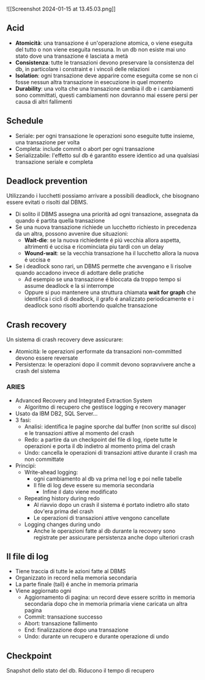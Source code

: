 ![[Screenshot 2024-01-15 at 13.45.03.png]]

## Acid
- **Atomicità**: una transazione é un'operazione atomica, o viene eseguita del tutto o non viene eseguita nessuna. In un db non esiste mai uno stato dove una transazione é lasciata a metà
- **Consistenza**: tutte le transazioni devono preservare la consistenza del db, in particolare i constraint e i vincoli delle relazioni
- **Isolation**: ogni transazione deve apparire come eseguita come se non ci fosse nessun altra transazione in esecuzione in quel momento
- **Durability**: una volta che una transazione cambia il db e i cambiamenti sono committati, questi cambiamenti non dovranno mai essere persi per causa di altri fallimenti
## Schedule
- Seriale: per ogni transazione le operazioni sono eseguite tutte insieme, una transazione per volta
- Completa: include commit o abort per ogni transazione
- Serializzabile: l'effetto sul db é garantito essere identico ad una qualsiasi transazione seriale e completa
## Deadlock prevention
Utilizzando i lucchetti possiamo arrivare a possibili deadlock, che bisognano essere evitati o risolti dal DBMS.
- Di solito il DBMS assegna una priorità ad ogni transazione, assegnata da quando é partita quella transazione
- Se una nuova transazione richiede un lucchetto richiesto in precedenza da un altra, possono avvenire due situazioni:
	- **Wait-die**: se la nuova richiedente é piú vecchia allora aspetta, altrimenti é uccisa e ricominciata piu tardi con un delay
	- **Wound-wait**: se la vecchia transazione ha il lucchetto allora la nuova é uccisa e
- Se i deadlock sono rari, un DBMS permette che avvengano e li risolve quando accadono invece di adottare delle pratiche 
	- Ad esempio se una transazione é bloccata da troppo tempo si assume deadlock e la si interrompe
	- Oppure si puo mantenere una struttura chiamata **wait for graph** che identifica i cicli di deadlock, il grafo é analizzato periodicamente e i deadlock sono risolti abortendo qualche transazione

## Crash recovery
Un sistema di crash recovery deve assicurare:
- Atomicità: le operazioni performate da transazioni non-committed devono essere reversate
- Persistenza: le operazioni dopo il commit devono sopravvivere anche a crash del sistema
### ARIES
- Advanced Recovery and Integrated Extraction System 
	- Algoritmo di recupero che gestisce logging e recovery manager
- Usato da IBM DB2, SQL Server...
 - 3 fasi:
	 - Analisi: identifica le pagine sporche dal buffer (non scritte sul disco) e le transazioni attive al momento del crash
	 - Redo: a partire da un checkpoint del file di log, ripete tutte le operazioni e porta il db indietro al momento prima del crash
	 - Undo: cancella le operazioni di transazioni attive durante il crash ma non committate
 - Principi:
	- Write-ahead logging:
		- ogni cambiamento al db va prima nel log e poi nelle tabelle
		- Il file di log deve essere su memoria secondaria 
			- Infine il dato viene modificato
	- Repeating history during redo
		- Al riavvio dopo un crash il sistema é portato indietro allo stato dov'era prima del crash
		- Le operazioni di transazioni attive vengono cancellate
	- Logging changes during undo
		- Anche le operazioni fatte al db durante la recovery sono registrate per assicurare persistenza anche dopo ulteriori crash
## Il file di log
-  Tiene traccia di tutte le azioni fatte al DBMS
- Organizzato in record nella memoria secondaria
- La parte finale (tail) é anche in memoria primaria 
- Viene aggiornato ogni
	- Aggiornamento di pagina: un record deve essere scritto in memoria secondaria dopo che in memoria primaria viene caricata un altra pagina
	- Commit: transazione successo
	- Abort: transazione fallimento
	- End: finalizzazione dopo una transazione
	- Undo: durante un recupero e durante operazione di undo

## Checkpoint
Snapshot dello stato del db. Riducono il tempo di recupero
